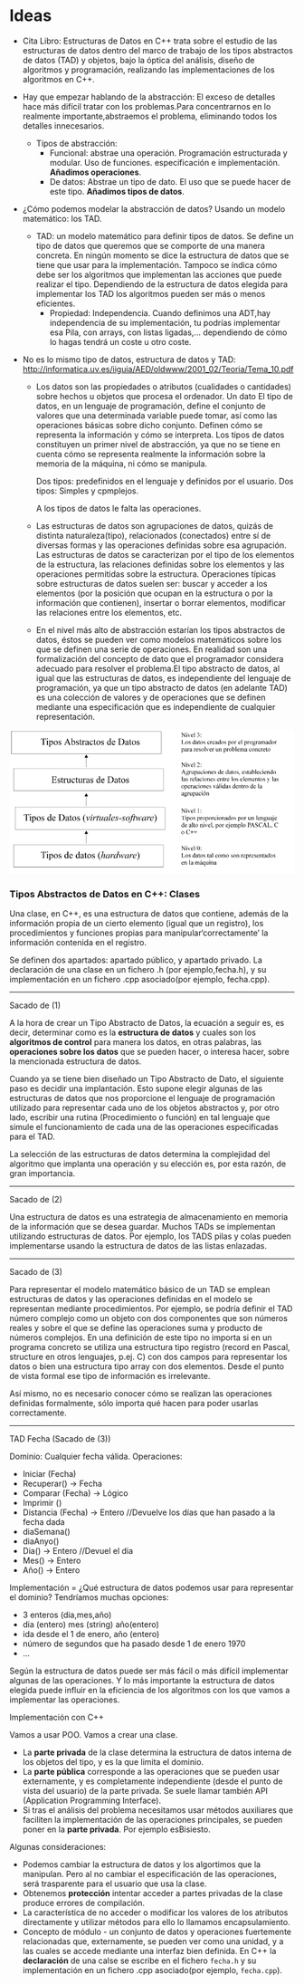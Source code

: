 # Ideas


* Cita Libro: Estructuras de Datos en C++ trata sobre el estudio de las estructuras de datos dentro del marco de trabajo de los tipos abstractos de datos (TAD) y objetos, bajo la óptica del análisis, diseño de algoritmos y programación, realizando las implementaciones de los algoritmos en C++.

* Hay que empezar hablando de la abstracción: El exceso de detalles hace más difícil tratar con los problemas.Para concentrarnos en lo realmente importante,abstraemos el problema, eliminando todos los detalles innecesarios.
	* Tipos de abstracción: 
		* Funcional: abstrae una operación. Programación estructurada y modular. Uso de funciones. especificación e implementación. **Añadimos operaciones**.
		* De datos: Abstrae un tipo de dato. El uso que se puede hacer de este tipo. **Añadimos tipos de datos**. 

* ¿Cómo podemos modelar la abstracción de datos? Usando un modelo matemático: los TAD.
	* TAD: un modelo matemático para definir tipos de datos. Se define un tipo de datos que queremos que se comporte de una manera concreta. En ningún momento se dice la estructura de datos que se tiene que usar para la implementación. Tampoco se índica cómo debe ser los algoritmos que implementan las acciones que puede realizar el tipo. Dependiendo de la estructura de datos elegida para implementar los TAD los algoritmos pueden ser más o menos eficientes. 
		* Propiedad: Independencia. Cuando definimos una ADT,hay independencia de su implementación, tu podrías implementar esa Pila, con arrays, con listas ligadas,... dependiendo de cómo lo hagas tendrá un coste u otro coste.


* No es lo mismo tipo de datos, estructura de datos y TAD: http://informatica.uv.es/iiguia/AED/oldwww/2001_02/Teoria/Tema_10.pdf

	* Los datos son las propiedades o atributos (cualidades o cantidades) sobre hechos u objetos que procesa el ordenador. Un dato El tipo de datos, en un lenguaje de programación, define el conjunto de valores que una determinada variable puede tomar, así como las operaciones básicas sobre dicho conjunto. Definen cómo se representa la información y cómo se interpreta. Los tipos de datos constituyen un primer nivel de abstracción, ya que no se tiene en cuenta cómo se representa realmente la información sobre la memoria de la máquina, ni cómo se manipula. 

		Dos tipos: predefinidos en el lenguaje y definidos por el usuario.
		Dos tipos: Simples y cpmplejos. 

		A los tipos de datos le falta las operaciones.
	* Las estructuras de datos son agrupaciones de datos, quizás de distinta naturaleza(tipo), relacionados (conectados) entre sí de diversas formas y las operaciones definidas sobre esa agrupación. Las estructuras de datos se caracterizan por el tipo de los elementos de la estructura, las relaciones definidas sobre los elementos y las operaciones permitidas sobre la estructura. Operaciones típicas sobre estructuras de datos suelen ser: buscar y acceder a los elementos (por la posición que ocupan en la estructura o por la información que contienen), insertar o borrar elementos, modificar las relaciones entre los elementos, etc.
	* En el nivel más alto de abstracción estarían los tipos abstractos de datos, éstos se pueden ver como modelos matemáticos sobre los que se definen una serie de operaciones. En realidad son una formalización del concepto de dato que el programador considera adecuado para resolver el problema.El tipo abstracto de datos, al igual que las estructuras de datos, es independiente del lenguaje de programación, ya que un tipo abstracto de datos (en adelante TAD) es una colección de valores y de operaciones  que  se  definen  mediante  una  especificación  que  es  independiente  de  cualquier representación.

![](img/datos.png)

### Tipos Abstractos de Datos en C++: Clases

Una clase, en C++, es una estructura de datos que contiene, además de la información propia de un cierto elemento (igual que un registro), los procedimientos y funciones propias para manipular‘correctamente’ la información contenida en el registro.

Se definen dos apartados: apartado público, y apartado privado.
La declaración de una clase en un fichero .h (por ejemplo,fecha.h), y su implementación en un fichero .cpp asociado(por ejemplo, fecha.cpp).

----

Sacado de (1)

A la hora de crear un Tipo Abstracto de Datos, la ecuación a seguir es, es decir, determinar como es la **estructura de datos** y cuales son los **algoritmos de control** para manera los datos, en otras palabras, las **operaciones sobre los datos** que se pueden hacer, o interesa hacer, sobre la mencionada estructura de datos.

Cuando ya se tiene bien diseñado un Tipo Abstracto de Dato, el siguiente paso es decidir una implantación. Esto supone elegir algunas de las estructuras de datos que nos proporcione el lenguaje de programación utilizado para representar cada uno de los objetos abstractos y, por otro lado, escribir una rutina (Procedimiento o función) en tal lenguaje que simule el funcionamiento de cada una de las operaciones especificadas para el TAD.

La selección de las estructuras de datos determina la complejidad del algoritmo que implanta una operación y su elección es, por esta razón, de gran importancia.

------

Sacado de (2)

Una estructura de datos es una estrategia de almacenamiento en memoria de la información que se desea guardar. Muchos TADs se implementan utilizando estructuras de datos. Por ejemplo, los TADS pilas y colas pueden implementarse usando la estructura de datos de las listas enlazadas.



----
Sacado de (3)

Para representar el modelo matemático básico de un TAD se emplean estructuras de datos y las operaciones definidas en el modelo se representan mediante procedimientos. Por ejemplo, se podría definir el TAD número complejo como un objeto con dos componentes que son números reales y sobre el que se define las operaciones suma y producto de números complejos. En una definición de este tipo no importa si en un programa concreto se utiliza una estructura tipo registro (record en Pascal, structure en otros lenguajes, p.ej. C) con dos campos para representar los datos o bien una estructura tipo array con dos elementos. Desde el punto de vista formal ese tipo de información es irrelevante.

Así mismo, no es necesario conocer cómo se realizan las operaciones definidas formalmente, sólo importa qué hacen para poder usarlas correctamente.


---
 
TAD Fecha (Sacado de (3))

Dominio: Cualquier fecha válida.
Operaciones:

* Iniciar (Fecha)
* Recuperar() -> Fecha
* Comparar (Fecha) -> Lógico
* Imprimir ()
* Distancia (Fecha) -> Entero //Devuelve los días que han pasado a la fecha dada
* diaSemana() 
* diaAnyo()
* Dia() -> Entero //Devuel el dia
* Mes() -> Entero
* Año() -> Entero


Implementación = ¿Qué estructura de datos podemos usar para representar el dominio? Tendríamos muchas opciones:

* 3 enteros (dia,mes,año)
* dia (entero) mes (string) año(entero)
* ida desde el 1 de enero, año (entero)
* número de segundos que ha pasado desde 1 de enero 1970
* ...

Según la estructura de datos puede ser más fácil o más difícil implementar algunas de las operaciones. Y lo más importante la estructura de datos elegida puede influir en la eficiencia de los algoritmos con los que vamos a implementar las operaciones.

Implementación con C++

Vamos a usar POO. Vamos a crear una clase.

* La **parte privada** de la clase determina la estructura de datos interna de los objetos del tipo, y es la que limita el dominio. 
* La **parte pública** corresponde a las operaciones que se pueden usar externamente, y es completamente independiente (desde el punto de vista del usuario) de la parte privada. Se suele llamar también API (Application Programming Interface).
* Si tras el análisis del problema necesitamos usar métodos auxiliares que faciliten la implementación de las operaciones principales, se pueden poner en la **parte privada**. Por ejemplo esBisiesto.

Algunas consideraciones:

* Podemos cambiar la estructura de datos y los algortimos que la manipulan. Pero al no cambiar el especificación de las operaciones, será trasparente para el usuario que usa la clase.
* Obtenemos **protección**  intentar acceder a partes privadas de la clase produce errores de compilación. 
* La característica de no acceder o modificar los valores de los atributos directamente y utilizar métodos para ello lo llamamos encapsulamiento.
* Concepto de módulo - un conjunto de datos y operaciones fuertemente relacionadas que, externamente, se pueden ver como una unidad, y a las cuales se accede mediante una interfaz bien definida. En C++ la **declaración** de una calse se escribe en el fichero `fecha.h` y su implementación en un fichero .cpp asociado(por ejemplo, `fecha.cpp`).
